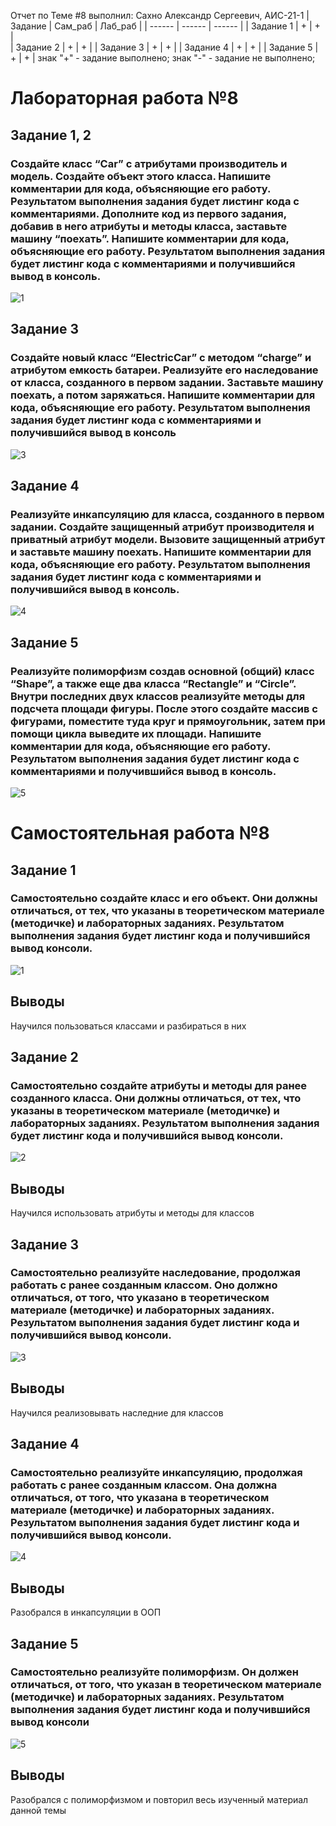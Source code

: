 Отчет по Теме #8 выполнил:
Сахно Александр Сергеевич, АИС-21-1
| Задание | Сам_раб | Лаб_раб | 
| ------ | ------ | ------ | 
| Задание 1 | + | + |  
| Задание 2 | + | + | 
| Задание 3 | + | + | 
| Задание 4 | + | + | 
| Задание 5 | + | + |
знак "+" - задание выполнено; знак "-" - задание не выполнено;

# Лабораторная работа №8
## Задание 1, 2
### Создайте класс “Car” с атрибутами производитель и модель. Создайте объект этого класса. Напишите комментарии для кода, объясняющие его работу. Результатом выполнения задания будет листинг кода с комментариями. Дополните код из первого задания, добавив в него атрибуты и методы класса, заставьте машину “поехать”. Напишите комментарии для кода, объясняющие его работу. Результатом выполнения задания будет листинг кода с комментариями и получившийся вывод в консоль. 
![1](https://github.com/Alexsergh/Engineering/assets/134552389/1078f2f1-06eb-4117-b872-b3c6ba0a6434)

## Задание 3
### Создайте новый класс “ElectricCar” с методом “charge” и атрибутом емкость батареи. Реализуйте его наследование от класса, созданного в первом задании. Заставьте машину поехать, а потом заряжаться. Напишите комментарии для кода, объясняющие его работу. Результатом выполнения задания будет листинг кода с комментариями и получившийся вывод в консоль
![3](https://github.com/Alexsergh/Engineering/assets/134552389/96ffad85-312a-4c91-af99-8b48231b15e6)

## Задание 4
### Реализуйте инкапсуляцию для класса, созданного в первом задании. Создайте защищенный атрибут производителя и приватный атрибут модели. Вызовите защищенный атрибут и заставьте машину поехать. Напишите комментарии для кода, объясняющие его работу. Результатом выполнения задания будет листинг кода с комментариями и получившийся вывод в консоль.
![4](https://github.com/Alexsergh/Engineering/assets/134552389/44ef45b0-ecb0-4380-aa8f-0bc371f8bef2)

## Задание 5
### Реализуйте полиморфизм создав основной (общий) класс “Shape”, а также еще два класса “Rectangle” и “Circle”. Внутри последних двух классов реализуйте методы для подсчета площади фигуры. После этого создайте массив с фигурами, поместите туда круг и прямоугольник, затем при помощи цикла выведите их площади. Напишите комментарии для кода, объясняющие его работу. Результатом выполнения задания будет листинг кода с комментариями и получившийся вывод в консоль.
![5](https://github.com/Alexsergh/Engineering/assets/134552389/b6e3f082-8af9-47a8-87f4-28cd39fb1a06)


# Самостоятельная работа №8
## Задание 1
### Самостоятельно создайте класс и его объект. Они должны отличаться, от тех, что указаны в теоретическом материале (методичке) и лабораторных заданиях. Результатом выполнения задания будет листинг кода и получившийся вывод консоли.
![1](https://github.com/Alexsergh/Engineering/assets/134552389/dfd513d9-2cf6-454f-aafc-ac2a303129d8)
## Выводы
Научился пользоваться классами и разбираться в них

## Задание 2
### Самостоятельно создайте атрибуты и методы для ранее созданного класса. Они должны отличаться, от тех, что указаны в теоретическом материале (методичке) и лабораторных заданиях. Результатом выполнения задания будет листинг кода и получившийся вывод консоли.
![2](https://github.com/Alexsergh/Engineering/assets/134552389/f62520dd-280b-488e-baad-ff3c15310990)
## Выводы
Научился использовать атрибуты и методы для классов

## Задание 3
### Самостоятельно реализуйте наследование, продолжая работать с ранее созданным классом. Оно должно отличаться, от того, что указано в теоретическом материале (методичке) и лабораторных заданиях. Результатом выполнения задания будет листинг кода и получившийся вывод консоли.
![3](https://github.com/Alexsergh/Engineering/assets/134552389/b4bf60f9-808b-4c5c-8a8f-98acc03f015d)
## Выводы
Научился реализовывать наследние для классов

## Задание 4
### Самостоятельно реализуйте инкапсуляцию, продолжая работать с ранее созданным классом. Она должна отличаться, от того, что указана в теоретическом материале (методичке) и лабораторных заданиях. Результатом выполнения задания будет листинг кода и получившийся вывод консоли.
![4](https://github.com/Alexsergh/Engineering/assets/134552389/c4d617dd-d2fc-403f-a4da-79d730fe48f7)
## Выводы
Разобрался в инкапсуляции в ООП

## Задание 5
### Самостоятельно реализуйте полиморфизм. Он должен отличаться, от того, что указан в теоретическом материале (методичке) и лабораторных заданиях. Результатом выполнения задания будет листинг кода и получившийся вывод консоли
![5](https://github.com/Alexsergh/Engineering/assets/134552389/87b76088-a2ea-4b63-a7ee-8ca9f3c4978f)
## Выводы
Разобрался с полиморфизмом и повторил весь изученный материал данной темы












